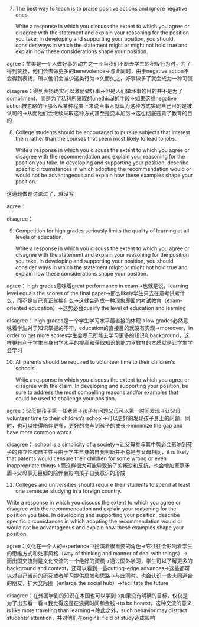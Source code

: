 7.  The best way to teach is to praise positive actions and ignore negative ones.

    Write a response in which you discuss the extent to which you agree or disagree with the statement and explain your reasoning for the position you take. In developing and supporting your position, you should consider ways in which the statement might or might not hold true and explain how these considerations shape your position.

agree：赞美是一个人做好事的动力之一→当我们不断去学生的积极行为时，为了得到赞扬，他们会去做更多的benevolence→与此同时，由于negative action不会得到表扬，所以他们会减少这类行为→久而久之，好事做多了就会成为一种习惯

disagree：得到表扬确实可以激励做好事→但是人们做坏事的目的并不是为了compliment，而是为了私利所采取的unethical的手段→如果这些negative action被忽略的→那么从某种程度上来说当事人就认为这种方式实现自己目的是被认可的→从而他们会继续采取这种方式甚至是变本加厉→这也彻底违背了教育的目的



8.  College students should be encouraged to pursue subjects that interest them rather than the courses that seem most likely to lead to jobs.

    Write a response in which you discuss the extent to which you agree or disagree with the recommendation and explain your reasoning for the position you take. In developing and supporting your position, describe specific circumstances in which adopting the recommendation would or would not be advantageous and explain how these examples shape your position.

这道题做题讨论过了，就没写

agree：

disagree：



9.  Competition for high grades seriously limits the quality of learning at all levels of education.

    Write a response in which you discuss the extent to which you agree or disagree with the statement and explain your reasoning for the position you take. In developing and supporting your position, you should consider ways in which the statement might or might not hold true and explain how these considerations shape your position.

agree： high grades意味着great performance in exam→也就是说，learning level equals the scores of the final paper→那么likely学生只去在意考试考什么，而不是自己真正掌握什么→这就会造成一种现象即面向考试教育（exam-oriented education）→这势必会qualify the level of education and learning

disagree： high grades是一个学生学习水平最直接的体现→low grades必然意味着学生对于知识掌握的不牢，education的直接目的就没有实现→moreover，in order to get more scores学生会尽己所能去学习更多的知识和background，这样更有利于学生自身自学水平的提高和获取知识的能力→教育的本质就是让学生学会学习



10.  All parents should be required to volunteer time to their children's schools.

     Write a response in which you discuss the extent to which you agree or disagree with the claim. In developing and supporting your position, be sure to address the most compelling reasons and/or examples that could be used to challenge your position.

agree：父母是孩子第一任老师→孩子有问题父母可以第一时间发现→让父母volunteer time to their children’s school→可以更好的发现孩子身上的问题，同时，也可以使得陪伴更多，更好的参与到孩子的成长→minimize the gap and have more common words

disagree： school is a simplicity of a society→让父母参与其中势必会影响到孩子的独立性和自主性→由于学生自身的自我判断并不总是与父母相同，it is likely that parents would censure their children for some wrong or even inappropriate things→而这样很大可能导致孩子的叛逆和反抗，也会增加家庭矛盾→父母事无巨细的陪伴会影响孩子自我意识的形成



11.  Colleges and universities should require their students to spend at least one semester studying in a foreign country.

Write a response in which you discuss the extent to which you agree or disagree with the recommendation and explain your reasoning for the position you take. In developing and supporting your position, describe specific circumstances in which adopting the recommendation would or would not be advantageous and explain how these examples shape your position.

agree：文化在一个人的experience中扮演着很重要的角色→它往往会影响着学生的思维方式和处事风格（way of thinking and manner of deal with things）→而出国交流则是文化交流的一个绝好的契机→通过国外学习，学生可以了解更多的background and context，还可以看到一些cutting-edge advances→这些都可以对自己当前的研究或者学习提供启发和思路→与此同时，也会认识一些志同道合的朋友，扩大交际圈（enlarge the social hub）→facilitate the future

disagree：在外国学到的知识在本国也可以学到→如果没有明确的目标，仅仅是为了出去看一看→我觉得这是在浪费时间和金钱→to be honest，这种交流的意义is like more traveling than learning→除此之外，such behavior may distract students‘ attention，并对他们在original field of study造成影响



